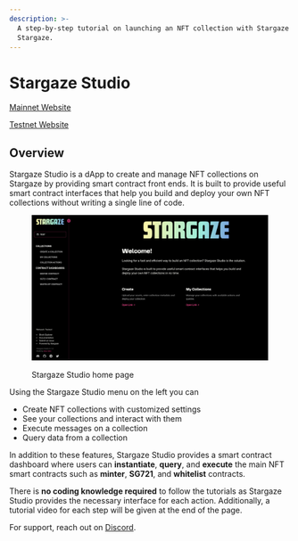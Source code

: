 ```yaml
---
description: >-
  A step-by-step tutorial on launching an NFT collection with Stargaze Studio on
  Stargaze.
---
```


# Stargaze Studio

[Mainnet Website](https://studio.stargaze.zone/)

[Testnet Website](https://studio.publicawesome.dev/)

## Overview

Stargaze Studio is a dApp to create and manage NFT collections on Stargaze by providing smart contract front ends. It is built to provide useful smart contract interfaces that help you build and deploy your own NFT collections without writing a single line of code.

<figure><img src="../../.gitbook/assets/Screen Shot 2022-09-29 at 11.50.37.png" alt=""><figcaption><p>Stargaze Studio home page</p></figcaption></figure>

Using the Stargaze Studio menu on the left you can

* Create NFT collections with customized settings
* See your collections and interact with them
* Execute messages on a collection
* Query data from a collection

In addition to these features, Stargaze Studio provides a smart contract dashboard where users can **instantiate**, **query**, and **execute** the main NFT smart contracts such as **minter**, **SG721**, and **whitelist** contracts.

There is **no coding knowledge required** to follow the tutorials as Stargaze Studio provides the necessary interface for each action. Additionally, a tutorial video for each step will be given at the end of the page.

For support, reach out on [Discord](https://discord.com/channels/755548171941445642/1016972688331382794).
